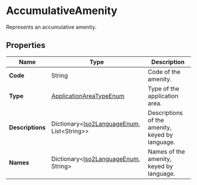 # AccumulativeAmenity

Represents an accumulative amenity.

## Properties

| Name | Type | Description |
|------|------|-------------|
| **Code** | String | Code of the amenity. |
| **Type** | [ApplicationAreaTypeEnum](/docs/apis/for-sellers/connectors-pull-developers-api/api-reference/applicationareatypeenum) | Type of the application area. |
| **Descriptions** | Dictionary&lt;[Iso2LanguageEnum](/docs/apis/for-sellers/connectors-pull-developers-api/api-reference/iso2languageenum), List&lt;String&gt;&gt; | Descriptions of the amenity, keyed by language. |
| **Names** | Dictionary&lt;[Iso2LanguageEnum](/docs/apis/for-sellers/connectors-pull-developers-api/api-reference/iso2languageenum), String&gt;  | Names of the amenity, keyed by language. |
